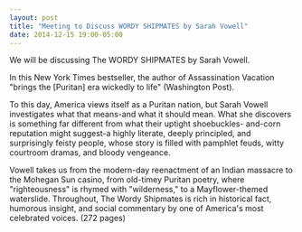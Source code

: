 ```yaml
---
layout: post
title: "Meeting to Discuss WORDY SHIPMATES by Sarah Vowell"
date: 2014-12-15 19:00-05:00
---
```

We will be discussing The WORDY SHIPMATES by Sarah Vowell.

In this New York Times bestseller, the author of Assassination Vacation "brings the [Puritan] era wickedly to life" (Washington Post).

To this day, America views itself as a Puritan nation, but Sarah Vowell investigates what that means-and what it should mean. What she discovers is something far different from what their uptight shoebuckles- and-corn reputation might suggest-a highly literate, deeply principled, and surprisingly feisty people, whose story is filled with pamphlet feuds, witty courtroom dramas, and bloody vengeance.

Vowell takes us from the modern-day reenactment of an Indian massacre to the Mohegan Sun casino, from old-timey Puritan poetry, where "righteousness" is rhymed with "wilderness," to a Mayflower-themed waterslide. Throughout, The Wordy Shipmates is rich in historical fact, humorous insight, and social commentary by one of America's most celebrated voices. (272 pages)
